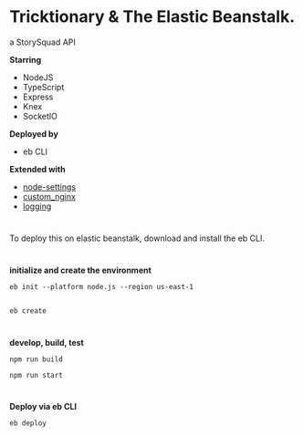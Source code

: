 # Tricktionary & The Elastic Beanstalk.

a StorySquad API

**Starring**
- NodeJS
- TypeScript
- Express
- Knex
- SocketIO

**Deployed by**
- eb CLI

**Extended with**
- [node-settings](.ebextensions/node-settings.config)
- [custom_nginx](.ebextensions/custom_nginx.config)
- [logging](.ebextensions/logging.config)
#

To deploy this on elastic beanstalk, download and install the eb CLI.
#

**initialize and create the environment**

```
eb init --platform node.js --region us-east-1


eb create
```
# 

**develop, build, test**

```
npm run build
```
```
npm run start
```
#
**Deploy via eb CLI**
```
eb deploy
```
